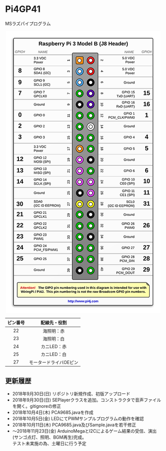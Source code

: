 # Pi4GP41
MSラズパイプログラム

<div align="center">
  <img src="./img/pin.png">
</div>

| ピン番号     | 配線先・役割     |
| :--------: | :-----------: |
|     22     | 海照明：赤       |
|     23     | 海照明：白       |
|     24     | カニLED：赤      |
|     25     | カニLED：白      |
|     27     | モータードライバOEピン |

更新履歴
----
- 2018年9月30日(日) リポジトリ新規作成、初版アップロード
- 2018年9月30日(日) SEPlayerクラスを追加。コンストラクタで音声ファイルを開く。gitignoreの修正
- 2018年10月4日(木) PCA9685.javaを作成
- 2018年10月5日(金) LEDにてPWMサンプルプログラムの動作を確認
- 2018年10月11日(木) PCA9685.java及びSample.javaを若干修正
- 〜2018年11月23日(金) ArduinoMegaとI2Cによるゲーム結果の受信、演出(サンゴ点灯、照明、BGM再生)完成。<br>テスト未実施の為、土曜日に行う予定
